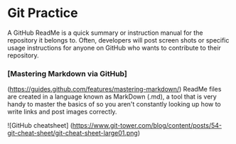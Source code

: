 # Git Practice

A GitHub ReadMe is a quick summary or instruction manual for the repository it belongs to. Often, developers will post screen shots or specific usage instructions for anyone on GitHub who wants to contribute to their repository.

### [Mastering Markdown via GitHub]
(https://guides.github.com/features/mastering-markdown/)
ReadMe files are created in a language known as MarkDown (.md), a tool that is very handy to master the basics of so you aren't constantly looking up how to write links and post images correctly.

![GitHub cheatsheet]
(https://www.git-tower.com/blog/content/posts/54-git-cheat-sheet/git-cheat-sheet-large01.png)

